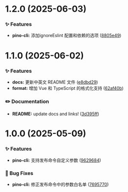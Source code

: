 # 1.2.0 (2025-06-03)


### ✨ Features

* **pino-cli:** 添加ignoreEslint 配置和依赖的选项 ([8805e49](https://github.com/YoungCollect/pino-cli/commit/8805e494f8946249d66157a173eec4f1b1b566e7))



# 1.1.0 (2025-06-02)


### ✨ Features

* **docs:** 更新中英文 README 文件 ([e8dbd29](https://github.com/YoungCollect/pino-cli/commit/e8dbd29edce555a3edf80d6140de2b2b69a35362))
* **format:** 增加 Vue 和 TypeScript 的格式化支持 ([62af40b](https://github.com/YoungCollect/pino-cli/commit/62af40bf15287730068f089f9c3614f6874aa485))


### ✏️ Documentation

* **README:** update docs and links! ([3d395ff](https://github.com/YoungCollect/pino-cli/commit/3d395ff6471f4da1eaf0821025e4ce54567b87ee))



# 1.0.0 (2025-05-09)


### ✨ Features

* **pino-cli:** 支持发布命令自定义参数 ([9629684](https://github.com/YoungCollect/pino-cli/commit/96296842df37ecb8de7f9e742ab6d4765f7bc951))


### 🐛 Bug Fixes

* **pino-cli:** 修正发布命令中的参数白名单 ([7695770](https://github.com/YoungCollect/pino-cli/commit/7695770f8bd01024cb7a7c38c5a43847a6525fbf))




